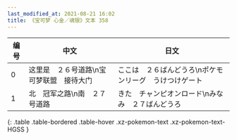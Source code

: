 ```yaml
---
last_modified_at: 2021-08-21 16:02
title: 《宝可梦 心金／魂银》文本 358
---
```

| 编号 | 中文 | 日文 |
| ---- | ---- | ---- |
| 0 | 这里是　２６号道路\n宝可梦联盟　接待大门 | ここは　２６ばんどうろ\nポケモンリーグ　うけつけゲート |
| 1 | 北　冠军之路\n南　２７号道路 | きた　チャンピオンロード\nみなみ　２７ばんどうろ |
{: .table .table-bordered .table-hover .xz-pokemon-text .xz-pokemon-text-HGSS }